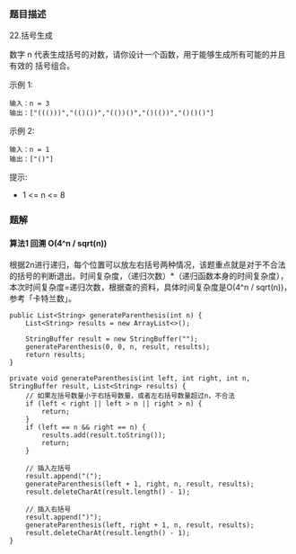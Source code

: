 ### 题目描述
22.括号生成

数字 n 代表生成括号的对数，请你设计一个函数，用于能够生成所有可能的并且 有效的 括号组合。

示例 1:
```
输入：n = 3
输出：["((()))","(()())","(())()","()(())","()()()"]
```

示例 2:
```
输入：n = 1
输出：["()"]
```

提示:

* 1 <= n <= 8

### 题解

#### 算法1 回溯 O(4^n / sqrt(n))

根据2n进行递归，每个位置可以放左右括号两种情况，该题重点就是对于不合法的括号的判断退出。时间复杂度，（递归次数）*（递归函数本身的时间复杂度），本次时间复杂度=递归次数，根据查的资料，具体时间复杂度是O(4^n / sqrt(n))，参考「卡特兰数」。

```$java
public List<String> generateParenthesis(int n) {
    List<String> results = new ArrayList<>();

    StringBuffer result = new StringBuffer("");
    generateParenthesis(0, 0, n, result, results);
    return results;
}

private void generateParenthesis(int left, int right, int n, StringBuffer result, List<String> results) {
    // 如果左括号数量小于右括号数量，或者左右括号数量超过n，不合法
    if (left < right || left > n || right > n) {
        return;
    }
    if (left == n && right == n) {
        results.add(result.toString());
        return;
    }

    // 插入左括号
    result.append("(");
    generateParenthesis(left + 1, right, n, result, results);
    result.deleteCharAt(result.length() - 1);

    // 插入右括号
    result.append(")");
    generateParenthesis(left, right + 1, n, result, results);
    result.deleteCharAt(result.length() - 1);
}
```
